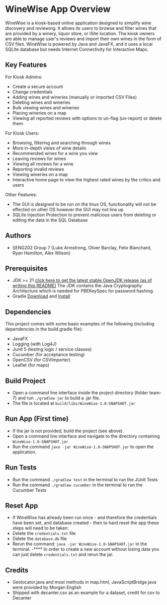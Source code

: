 # WineWise App Overview
WineWise is a kiosk-based online application designed to simplify wine discovery and reviewing. It allows its users to browse and filter wines that are provided by a winery, liquor store, or iSite location. The kiosk owners are able to manage user's reviews and import their own wines in the form of CSV files. WineWise is powered by Java and JavaFX, and it uses a local SQLite database but needs Internet Connectivity for Interactive Maps.

## Key Features
For Kiosk Admins:
- Create a secure account
- Change credentials
- Adding wines and wineries (manually or imported CSV Files)
- Deleting wines and wineries
- Bulk viewing wines and wineries
- Placing wineries on a map
- Viewing all reported reviews with options to un-flag (un-report) or delete them

For Kiosk Users:
- Browsing, filtering and searching through wines
- More in-depth views of wine details
- Recommended wines for a wine you view
- Leaving reviews for wines
- Viewing all reviews for a wine
- Reporting invalid reviews
- Viewing wineries on a map
- Interactive home page to view the highest rated wines by the critics and users


Other Features:
- The GUI is designed to be run on the linux OS, functionality will not be effected on other OS however the GUI may not line up
- SQLite Injection Protection to prevent malicious users from deleting or editing the data in the SQL Database


## Authors
- SENG202 Group 7 (Luke Armstrong, Oliver Barclay, Felix Blanchard, Ryan Hamilton, Alex Wilson)

## Prerequisites
- JDK >= 21 [click here to get the latest stable OpenJDK release (as of writing this README)](https://jdk.java.net/18/) The JDK contains the Java Cryptography Architecture which is needed for PBEKeySpec for password hashing.
- Gradle [Download](https://gradle.org/releases/) and [Install](https://gradle.org/install/)

## Dependencies
This project comes with some basic examples of the following (including dependencies in the build.gradle file):
- JavaFX
- Logging (with Log4J)
- Junit 5 (testing logic / service classes)
- Cucumber (for acceptance testing)
- OpenCSV (for CSVImporter)
- Leaflet (for maps)

## Build Project 
- Open a command line interface inside the project directory (folder team-7) and run `./gradlew jar` to build a .jar file. 
- The file is located at `build/libs/WineWise-1.0-SNAPSHOT.jar`

## Run App (First time)
- If the jar is not provided, build the project (see above). 
- Open a command line interface and navigate to the directory containing `WineWise-1.0-SNAPSHOT.jar`
- Run the command `java -jar WineWise-1.0-SNAPSHOT.jar` to open the application.

## Run Tests
- Run the command `./gradlew test` in the terminal to run the JUnit Tests
- Run the command `./gradlew cucumber` in the terminal to run the Cucumber Tests

## Reset App
- If WineWise has already been run once - and therefore the credentials have been set, and database created - then to hard reset the app these steps will need to be taken:
- Delete the `credentials.txt` file
- Delete the `database.db` file
- Rerun the command: `java -jar WineWise-1.0-SNAPSHOT.jar` in the terminal.
-**** In order to create a new account without losing data you can just delete `credentials.txt` and rerun the jar.

## Credits
- Geolocator.java and most methods in map.html, JavaScriptBridge.java were provided by Morgan English
- Shipped with decanter.csv as an example for a dataset, credit for csv to Decanter
